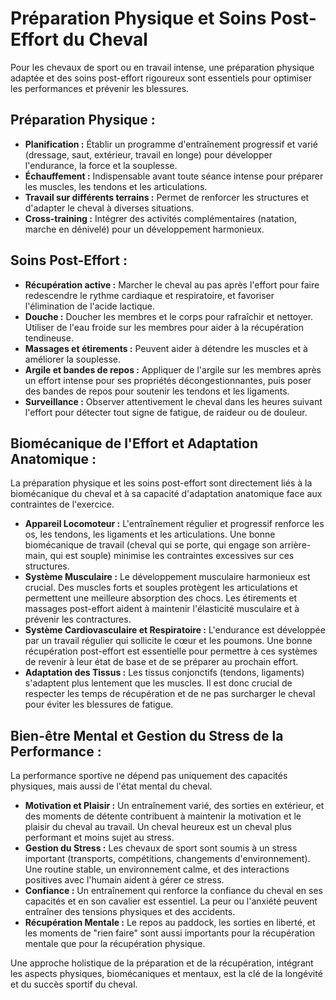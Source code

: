 # Préparation Physique et Soins Post-Effort du Cheval

Pour les chevaux de sport ou en travail intense, une préparation physique adaptée et des soins post-effort rigoureux sont essentiels pour optimiser les performances et prévenir les blessures.

## Préparation Physique :
*   **Planification :** Établir un programme d'entraînement progressif et varié (dressage, saut, extérieur, travail en longe) pour développer l'endurance, la force et la souplesse.
*   **Échauffement :** Indispensable avant toute séance intense pour préparer les muscles, les tendons et les articulations.
*   **Travail sur différents terrains :** Permet de renforcer les structures et d'adapter le cheval à diverses situations.
*   **Cross-training :** Intégrer des activités complémentaires (natation, marche en dénivelé) pour un développement harmonieux.

## Soins Post-Effort :
*   **Récupération active :** Marcher le cheval au pas après l'effort pour faire redescendre le rythme cardiaque et respiratoire, et favoriser l'élimination de l'acide lactique.
*   **Douche :** Doucher les membres et le corps pour rafraîchir et nettoyer. Utiliser de l'eau froide sur les membres pour aider à la récupération tendineuse.
*   **Massages et étirements :** Peuvent aider à détendre les muscles et à améliorer la souplesse.
*   **Argile et bandes de repos :** Appliquer de l'argile sur les membres après un effort intense pour ses propriétés décongestionnantes, puis poser des bandes de repos pour soutenir les tendons et les ligaments.
*   **Surveillance :** Observer attentivement le cheval dans les heures suivant l'effort pour détecter tout signe de fatigue, de raideur ou de douleur.

## Biomécanique de l'Effort et Adaptation Anatomique :

La préparation physique et les soins post-effort sont directement liés à la biomécanique du cheval et à sa capacité d'adaptation anatomique face aux contraintes de l'exercice.

*   **Appareil Locomoteur :** L'entraînement régulier et progressif renforce les os, les tendons, les ligaments et les articulations. Une bonne biomécanique de travail (cheval qui se porte, qui engage son arrière-main, qui est souple) minimise les contraintes excessives sur ces structures.
*   **Système Musculaire :** Le développement musculaire harmonieux est crucial. Des muscles forts et souples protègent les articulations et permettent une meilleure absorption des chocs. Les étirements et massages post-effort aident à maintenir l'élasticité musculaire et à prévenir les contractures.
*   **Système Cardiovasculaire et Respiratoire :** L'endurance est développée par un travail régulier qui sollicite le cœur et les poumons. Une bonne récupération post-effort est essentielle pour permettre à ces systèmes de revenir à leur état de base et de se préparer au prochain effort.
*   **Adaptation des Tissus :** Les tissus conjonctifs (tendons, ligaments) s'adaptent plus lentement que les muscles. Il est donc crucial de respecter les temps de récupération et de ne pas surcharger le cheval pour éviter les blessures de fatigue.

## Bien-être Mental et Gestion du Stress de la Performance :

La performance sportive ne dépend pas uniquement des capacités physiques, mais aussi de l'état mental du cheval.

*   **Motivation et Plaisir :** Un entraînement varié, des sorties en extérieur, et des moments de détente contribuent à maintenir la motivation et le plaisir du cheval au travail. Un cheval heureux est un cheval plus performant et moins sujet au stress.
*   **Gestion du Stress :** Les chevaux de sport sont soumis à un stress important (transports, compétitions, changements d'environnement). Une routine stable, un environnement calme, et des interactions positives avec l'humain aident à gérer ce stress.
*   **Confiance :** Un entraînement qui renforce la confiance du cheval en ses capacités et en son cavalier est essentiel. La peur ou l'anxiété peuvent entraîner des tensions physiques et des accidents.
*   **Récupération Mentale :** Le repos au paddock, les sorties en liberté, et les moments de "rien faire" sont aussi importants pour la récupération mentale que pour la récupération physique.

Une approche holistique de la préparation et de la récupération, intégrant les aspects physiques, biomécaniques et mentaux, est la clé de la longévité et du succès sportif du cheval.